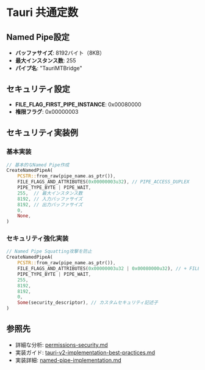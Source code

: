# Tauri 共通定数

## Named Pipe設定
- **バッファサイズ**: 8192バイト（8KB）
- **最大インスタンス数**: 255
- **パイプ名**: "TauriMTBridge"

## セキュリティ設定
- **FILE_FLAG_FIRST_PIPE_INSTANCE**: 0x00080000
- **権限フラグ**: 0x00000003

## セキュリティ実装例

### 基本実装
```rust
// 基本的なNamed Pipe作成
CreateNamedPipeA(
    PCSTR::from_raw(pipe_name.as_ptr()),
    FILE_FLAGS_AND_ATTRIBUTES(0x00000003u32), // PIPE_ACCESS_DUPLEX
    PIPE_TYPE_BYTE | PIPE_WAIT,
    255,  // 最大インスタンス数
    8192, // 入力バッファサイズ
    8192, // 出力バッファサイズ
    0,
    None,
)
```

### セキュリティ強化実装
```rust
// Named Pipe Squatting攻撃を防止
CreateNamedPipeA(
    PCSTR::from_raw(pipe_name.as_ptr()),
    FILE_FLAGS_AND_ATTRIBUTES(0x00000003u32 | 0x00080000u32), // + FILE_FLAG_FIRST_PIPE_INSTANCE
    PIPE_TYPE_BYTE | PIPE_WAIT,
    255,
    8192,
    8192,
    0,
    Some(security_descriptor), // カスタムセキュリティ記述子
)
```

## 参照先
- 詳細な分析: [permissions-security.md](../tauri/analysis/permissions-security.md)
- 実装ガイド: [tauri-v2-implementation-best-practices.md](../tauri/guides/tauri-v2-implementation-best-practices.md)
- 実装詳細: [named-pipe-implementation.md](../tauri/analysis/named-pipe-implementation.md)